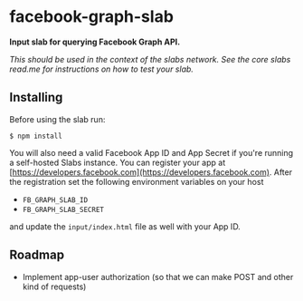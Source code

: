 facebook-graph-slab
===================

**Input slab for querying Facebook Graph API.**

*This should be used in the context of the slabs network. See the core slabs 
read.me for instructions on how to test your slab.*

## Installing

Before using the slab run:

```
$ npm install
```

You will also need a valid Facebook App ID and App Secret if you're running a 
self-hosted Slabs instance. You can register your app at 
[https://developers.facebook.com](https://developers.facebook.com). After the 
registration set the following environment variables on your host

- `FB_GRAPH_SLAB_ID`
- `FB_GRAPH_SLAB_SECRET`

and update the `input/index.html` file as well with your App ID.

## Roadmap

- Implement app-user authorization (so that we can make POST and other kind of
requests)
